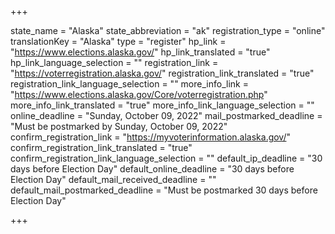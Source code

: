 +++

state_name = "Alaska"
state_abbreviation = "ak"
registration_type = "online"
translationKey = "Alaska"
type = "register"
hp_link = "https://www.elections.alaska.gov/"
hp_link_translated = "true"
hp_link_language_selection = ""
registration_link = "https://voterregistration.alaska.gov/"
registration_link_translated = "true"
registration_link_language_selection = ""
more_info_link = "https://www.elections.alaska.gov/Core/voterregistration.php"
more_info_link_translated = "true"
more_info_link_language_selection = ""
online_deadline = "Sunday, October 09, 2022"
mail_postmarked_deadline = "Must be postmarked by Sunday, October 09, 2022"
confirm_registration_link = "https://myvoterinformation.alaska.gov/"
confirm_registration_link_translated = "true"
confirm_registration_link_language_selection = ""
default_ip_deadline = "30 days before Election Day"
default_online_deadline = "30 days before Election Day"
default_mail_received_deadline = ""
default_mail_postmarked_deadline = "Must be postmarked 30 days before Election Day"

+++